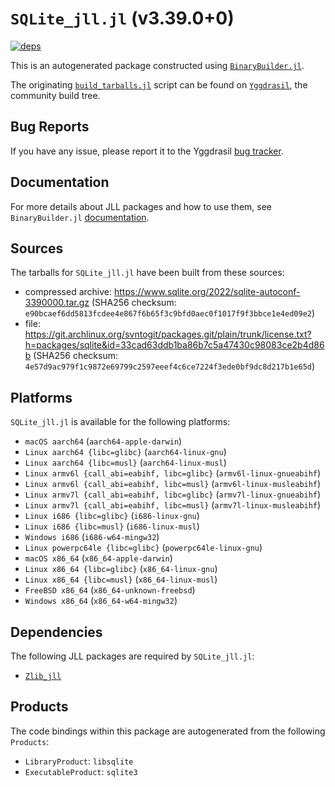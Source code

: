 # `SQLite_jll.jl` (v3.39.0+0)

[![deps](https://juliahub.com/docs/SQLite_jll/deps.svg)](https://juliahub.com/ui/Packages/SQLite_jll/RKhY6?page=2)

This is an autogenerated package constructed using [`BinaryBuilder.jl`](https://github.com/JuliaPackaging/BinaryBuilder.jl).

The originating [`build_tarballs.jl`](https://github.com/JuliaPackaging/Yggdrasil/blob/46a6233d47c64a9be0883ff5f3ba97dff728fe50/S/SQLite/build_tarballs.jl) script can be found on [`Yggdrasil`](https://github.com/JuliaPackaging/Yggdrasil/), the community build tree.

## Bug Reports

If you have any issue, please report it to the Yggdrasil [bug tracker](https://github.com/JuliaPackaging/Yggdrasil/issues).

## Documentation

For more details about JLL packages and how to use them, see `BinaryBuilder.jl` [documentation](https://docs.binarybuilder.org/stable/jll/).

## Sources

The tarballs for `SQLite_jll.jl` have been built from these sources:

* compressed archive: https://www.sqlite.org/2022/sqlite-autoconf-3390000.tar.gz (SHA256 checksum: `e90bcaef6dd5813fcdee4e867f6b65f3c9bfd0aec0f1017f9f3bbce1e4ed09e2`)
* file: https://git.archlinux.org/svntogit/packages.git/plain/trunk/license.txt?h=packages/sqlite&id=33cad63ddb1ba86b7c5a47430c98083ce2b4d86b (SHA256 checksum: `4e57d9ac979f1c9872e69799c2597eeef4c6ce7224f3ede0bf9dc8d217b1e65d`)

## Platforms

`SQLite_jll.jl` is available for the following platforms:

* `macOS aarch64` (`aarch64-apple-darwin`)
* `Linux aarch64 {libc=glibc}` (`aarch64-linux-gnu`)
* `Linux aarch64 {libc=musl}` (`aarch64-linux-musl`)
* `Linux armv6l {call_abi=eabihf, libc=glibc}` (`armv6l-linux-gnueabihf`)
* `Linux armv6l {call_abi=eabihf, libc=musl}` (`armv6l-linux-musleabihf`)
* `Linux armv7l {call_abi=eabihf, libc=glibc}` (`armv7l-linux-gnueabihf`)
* `Linux armv7l {call_abi=eabihf, libc=musl}` (`armv7l-linux-musleabihf`)
* `Linux i686 {libc=glibc}` (`i686-linux-gnu`)
* `Linux i686 {libc=musl}` (`i686-linux-musl`)
* `Windows i686` (`i686-w64-mingw32`)
* `Linux powerpc64le {libc=glibc}` (`powerpc64le-linux-gnu`)
* `macOS x86_64` (`x86_64-apple-darwin`)
* `Linux x86_64 {libc=glibc}` (`x86_64-linux-gnu`)
* `Linux x86_64 {libc=musl}` (`x86_64-linux-musl`)
* `FreeBSD x86_64` (`x86_64-unknown-freebsd`)
* `Windows x86_64` (`x86_64-w64-mingw32`)

## Dependencies

The following JLL packages are required by `SQLite_jll.jl`:

* [`Zlib_jll`](https://github.com/JuliaBinaryWrappers/Zlib_jll.jl)

## Products

The code bindings within this package are autogenerated from the following `Products`:

* `LibraryProduct`: `libsqlite`
* `ExecutableProduct`: `sqlite3`
